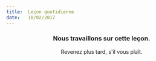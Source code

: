 ```yaml
---
title:  Leçon quotidienne
date:   18/02/2017
---
```


### <center>Nous travaillons sur cette leçon.</center>
<center>Revenez plus tard, s'il vous plaît.</center>